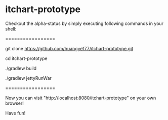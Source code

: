 itchart-prototype
=================

Checkout the alpha-status by simply executing following commands in your shell:

=================

git clone https://github.com/huangye177/itchart-prototype.git

cd itchart-prototype

./gradlew build

./gradlew jettyRunWar

=================

Now you can visit "http://localhost:8080/itchart-prototype" on your own browser!

Have fun!

